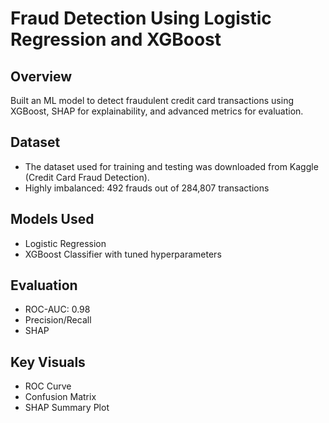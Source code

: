 # Fraud Detection Using Logistic Regression and XGBoost

## Overview
Built an ML model to detect fraudulent credit card transactions using XGBoost, SHAP for explainability, and advanced metrics for evaluation.

## Dataset
- The dataset used for training and testing was downloaded from Kaggle (Credit Card Fraud Detection).
- Highly imbalanced: 492 frauds out of 284,807 transactions

## Models Used
- Logistic Regression
- XGBoost Classifier with tuned hyperparameters

## Evaluation
- ROC-AUC: 0.98
- Precision/Recall
- SHAP 

## Key Visuals
- ROC Curve
- Confusion Matrix
- SHAP Summary Plot
